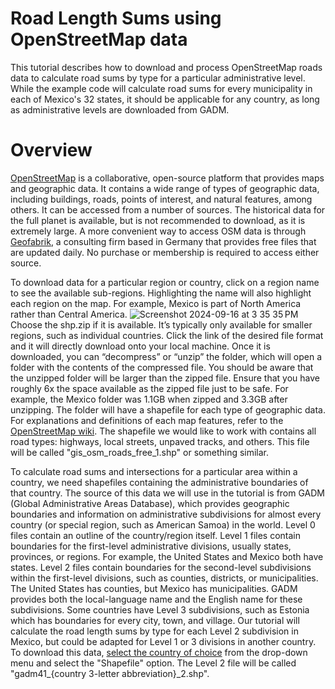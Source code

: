 # Road Length Sums using OpenStreetMap data
This tutorial describes how to download and process OpenStreetMap roads data to calculate road sums by type for a particular administrative level. While the example code will calculate road sums for every municipality in each of Mexico's 32 states, it should be applicable for any country, as long as administrative levels are downloaded from GADM.

# Overview
[OpenStreetMap](https://www.openstreetmap.org/about) is a collaborative, open-source platform that provides maps and geographic data. It contains a wide range of types of geographic data, including buildings, roads, points of interest, and natural features, among others. It can be accessed from a number of sources. The historical data for the full planet is available, but is not recommended to download, as it is extremely large. A more convenient way to access OSM data is through [Geofabrik](https://download.geofabrik.de/), a consulting firm based in Germany that provides free files that are updated daily. No purchase or membership is required to access either source.

To download data for a particular region or country, click on a region name to see the available sub-regions. Highlighting the name will also highlight each region on the map. For example, Mexico is part of North America rather than Central America.
![Screenshot 2024-09-16 at 3 35 35 PM](https://github.com/user-attachments/assets/7769ecbb-6639-4d15-8f22-897525bd83b4)
Choose the shp.zip if it is available. It’s typically only available for smaller regions, such as individual countries. Click the link of the desired file format and it will directly download onto your local machine. Once it is downloaded, you can “decompress” or “unzip” the folder, which will open a folder with the contents of the compressed file. You should be aware that the unzipped folder will be larger than the zipped file. Ensure that you have roughly 6x the space available as the zipped file just to be safe. For example, the Mexico folder was 1.1GB when zipped and 3.3GB after unzipping. The folder will have a shapefile for each type of geographic data. For explanations and definitions of each map features, refer to the [OpenStreetMap wiki]([url](https://wiki.openstreetmap.org/wiki/Map_features)). The shapefile we would like to work with contains all road types: highways, local streets, unpaved tracks, and others. This file will be called "gis_osm_roads_free_1.shp" or something similar. 

To calculate road sums and intersections for a particular area within a country, we need shapefiles containing the administrative boundaries of that country. The source of this data we will use in the tutorial is from GADM (Global Administrative Areas Database), which provides geographic boundaries and information on administrative subdivisions for almost every country (or special region, such as American Samoa) in the world. Level 0 files contain an outline of the country/region itself. Level 1 files contain boundaries for the first-level administrative divisions, usually states, provinces, or regions. For example, the United States and Mexico both have states. Level 2 files contain boundaries for the second-level subdivisions within the first-level divisions, such as counties, districts, or municipalities. The United States has counties, but Mexico has municipalities. GADM provides both the local-language name and the English name for these subdivisions. Some countries have Level 3 subdivisions, such as Estonia which has boundaries for every city, town, and village. Our tutorial will calculate the road length sums by type for each Level 2 subdivision in Mexico, but could be adapted for Level 1 or 3 divisions in another country. To download this data, [select the country of choice]([url](https://gadm.org/download_country.html)) from the drop-down menu and select the "Shapefile" option. The Level 2 file will be called "gadm41_{country 3-letter abbreviation}_2.shp".


